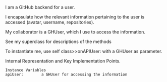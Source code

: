 I am a GitHub backend for a user.

I encapsulate how the relevant information pertaining to the user is accessed (avatar, username, repositories).

My collaborator is a GHUser, which I use to access the information.

See my superclass for descriptions of the methods

To instantiate me, use self class>>onAPIUser: with a GHUser as parameter.
 
Internal Representation and Key Implementation Points.

    Instance Variables
	apiUser:		a GHUser for accessing the information